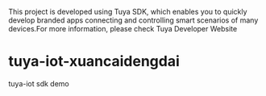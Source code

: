 This project is developed using Tuya SDK, which enables you to quickly develop branded apps connecting and controlling smart scenarios of many devices.For more information, please check Tuya Developer Website
# tuya-iot-xuancaidengdai
tuya-iot sdk
demo
